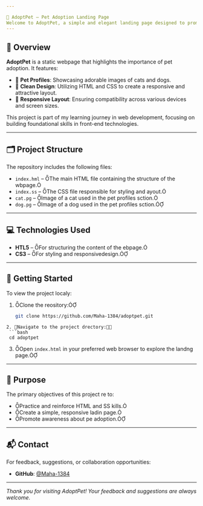 ```yaml
---

🐾 AdoptPet – Pet Adoption Landing Page
Welcome to AdoptPet, a simple and elegant landing page designed to promote pet adoption. This project serves as a basic practice in HTML and CSS, aiming to create a visually appealing and user-friendly interface that encourages visitors to consider adopting a pet.
---
```


## 📌 Overview

**AdoptPet** is a static webpage that highlights the importance of pet adoption. It features:

- 🐶 **Pet Profiles**: Showcasing adorable images of cats and dogs.
- 🎨 **Clean Design**: Utilizing HTML and CSS to create a responsive and attractive layout.
- 📱 **Responsive Layout**: Ensuring compatibility across various devices and screen sizes.

This project is part of my learning journey in web development, focusing on building foundational skills in front-end technologies.

---

## 🗂️ Project Structure

The repository includes the following files:

- `index.hml` – The main HTML file containing the structure of the wbpage.
- `index.ss` – The CSS file responsible for styling and ayout.
- `cat.pg` – Image of a cat used in the pet profiles sction.
- `dog.pg` – Image of a dog used in the pet profiles sction.

---

## 💻 Technologies Used

- **HTL5** – For structuring the content of the ebpage.
- **CS3** – For styling and responsivedesign.

---

## 🚀 Getting Started

To view the project localy:

1. Clone the reository:
   ```bash
   git clone https://github.com/Maha-1384/adoptpet.git
  ```
2. Navigate to the project drectory:
   ```bash
   cd adoptpet
  ```
3. Open `index.html` in your preferred web browser to explore the landng page.

---

## 🎯 Purpose

The primary objectives of this project re to:

- Practice and reinforce HTML and SS kills.
- Create a simple, responsive ladin page.
- Promote awareness about pe adoption.

---

## 📬 Contact

For feedback, suggestions, or collaboration opportunities:

- **GitHub**: [@Maha-1384](https://github.com/Maha-1384)

---

*Thank you for visiting AdoptPet! Your feedback and suggestions are always welcome.* 
